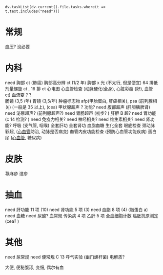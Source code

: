 



```dataviewjs
dv.taskList(dv.current().file.tasks.where(t => t.text.includes("need")))
```

# 常规
血压? 没必要
 


# 内科
 need 胸部 ct (肺癌)
 胸部高分辨 ct (1/2 年)
 胸部 x 光 (不太行, 但是便宜)
 64 排低剂量螺旋 ct , 16 排 ct
 心电图
 心血管检查 (动脉硬化(全身), 心脏彩超 (好), 血管 ct)
 血流变 ?  ?  
 肠镜 (3,5 /年)
 胃镜 (3,5/年)
 肿瘤标志物 afp(甲胎蛋白, 肝癌相关), psa (前列腺相关)  (一般是 35 以上), (cea)
 甲状腺超声 ? 功能? 
 need 腹部超声 (肝胆胰脾肾)
 need 泌尿超声? (前列腺超声?)
 need 胃肠超声 (初步? )
 肝胆 B 超? 
 need 胃功能 (c 14 检测? ) 
 need 免疫力相关? 
 need 神经相关? 
 need 维生素相关? 
 need 肾功能? 
 呼吸 (支气管, 咽喉)
 全套肝功
 全套肾功
 血脂血糖 
 生化全套
 眼底检查
 颈动脉彩超,  ([心血管](心血管.md)防治, 动脉是否病变)
 血管内皮功能检查 (预防心血管功能疾病)
 蛋白尿 ([心血管](心血管.md), 糖尿病)


# 皮肤

 荨麻疹
 湿疹

# 抽血 

  need 肝功能 11 项 (10)
 need 肾功能 5 项 (3)
 need 血脂 8 项  (4)  (脂蛋白 a)
 need 血糖
 need 尿酸? 
 血常规
 传染病 4 项
 乙肝 5 项
 全血细胞计数
 癌胚抗原测定 (cea? )

# 其他

 need 尿常规
 need 便常规
 C 13 呼气实验 (幽门螺杆菌)
 电解质? 


大便, 便秘腹泻, 变细, 偶尔有血
